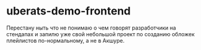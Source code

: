 # uberats-demo-frontend
Перестану ныть что не понимаю о чем говорят разработчики на стендапах и запилю уже свой небольшой проект по созданию обложек плейлистов по-нормальному, а не в Акшуре.
